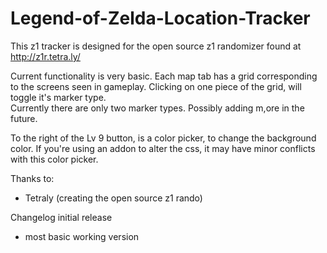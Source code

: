 # Legend-of-Zelda-Location-Tracker

This z1 tracker is designed for the open source z1 randomizer found at http://z1r.tetra.ly/

Current functionality is very basic.  Each map tab has a grid corresponding to the screens
seen in gameplay.  Clicking on one piece of the grid, will toggle it's marker type.  
Currently there are only two marker types.  Possibly adding m,ore in the future.

To the right of the Lv 9 button, is a color picker, to change the background color.
If you're using an addon to alter the css, it may have minor conflicts with this color picker.

Thanks to:
- Tetraly (creating the open source z1 rando)

Changelog
initial release
- most basic working version

